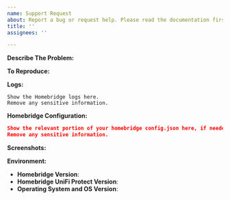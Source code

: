 ```yaml
---
name: Support Request
about: Report a bug or request help. Please read the documentation first, especially the Feature Options and Troubleshooting pages, before creating a support request.
title: ''
assignees: ''

---
```


<!-- You must use the issue template below. Reports that don't conform to the format below may be closed without warning. The form is here for a reason. :) -->
<!-- Please ensure you read the documentation before creating a support request, especially the Troubleshooting page. -->

**Describe The Problem:**
<!-- A clear and concise description of what the issue is. -->

**To Reproduce:**
<!-- Steps to reproduce the behavior. -->

**Logs:**
<!-- In order to be helpful, include the relevant logs from Homebridge, if applicable. -->

```
Show the Homebridge logs here.
Remove any sensitive information.
```

**Homebridge Configuration:**

```json
Show the relevant portion of your homebridge config.json here, if needed.
Remove any sensitive information.
```

**Screenshots:**
<!-- If applicable, add screenshots to help explain your problem. -->

**Environment:**

* **Homebridge Version**: <!-- homebridge -V -->
* **Homebridge UniFi Protect Version**:
* **Operating System and OS Version**: <!-- Raspbian / Ubuntu / Debian / Windows / macOS / Docker -->


<!-- Click the "Preview" tab before you submit to ensure the formatting is correct. -->

